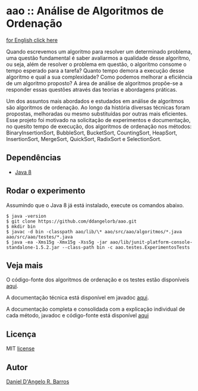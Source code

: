 # aao :: Análise de Algoritmos de Ordenação
[for English click here](https://github.com/ddangelorb/aao/blob/master/README.en.md)

Quando escrevemos um algoritmo para resolver um determinado problema, uma
questão fundamental é saber avaliarmos a qualidade desse algoritmo, ou seja,
além de resolver o problema em questão, o algoritmo consome o tempo
esperado para a tarefa? Quanto tempo demora a execução desse algoritmo e
qual a sua complexidade? Como podemos melhorar a eficiência de um algoritmo
proposto? A área de análise de algoritmos propõe-se a responder essas
questões através das teorias e abordagens práticas.

Um dos assuntos mais abordados e estudados em análise de algoritmos são
algoritmos de ordenação. Ao longo da história diversas técnicas foram
propostas, melhoradas ou mesmo substituídas por outras mais eficientes. Esse
projeto foi motivado na solicitação de experimentos e documentação, no quesito
tempo de execução, dos algoritmos de ordenação nos métodos:
BinaryInsertionSort, BubbleSort, BucketSort, CountingSort, HeapSort,
InsertionSort, MergeSort, QuickSort, RadixSort e SelectionSort.

Dependências
------------
* [Java 8](https://docs.oracle.com/javase/8/docs/technotes/guides/install/install_overview.html)

Rodar o experimento
------------
Assumindo que o Java 8 já está instalado, execute os comandos abaixo.

    $ java -version
    $ git clone https://github.com/ddangelorb/aao.git
    $ mkdir bin
    $ javac -d bin -classpath aao/lib/\* aao/src/aao/algoritmos/*.java aao/src/aao/testes/*.java
    $ java -ea -Xms15g -Xmx15g -Xss5g -jar aao/lib/junit-platform-console-standalone-1.5.2.jar --class-path bin -c aao.testes.ExperimentosTests

Veja mais
------------
O código-fonte dos algoritmos de ordenação e os testes estão disponíveis [aqui](https://github.com/ddangelorb/aao/blob/master/src).

A documentação técnica está disponível em javadoc [aqui](https://github.com/ddangelorb/aao/blob/master/doc/index.html). 

A documentação completa e consolidada com a explicação individual de cada método, javadoc e código-fonte está disponível [aqui](https://github.com/ddangelorb/aao/blob/master/doc_exp.pdf)

Licença
------------
MIT [license](https://github.com/ddangelorb/aao/blob/master/LICENSE)

Autor
------

[Daniel D'Angelo R. Barros](https://github.com/ddangelorb)